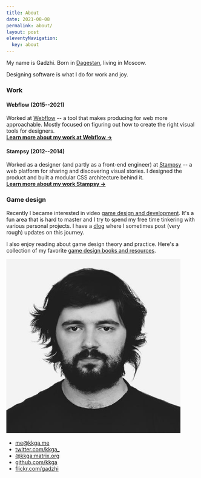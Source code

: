 ```yaml
---
title: About
date: 2021-08-08
permalink: about/
layout: post
eleventyNavigation:
  key: about
---
```


<div class="grid grid-cols-1 gap-8 md:grid-cols-6">

<div class="md:col-span-4">

<div class="text-lg">

My name is Gadzhi. Born in [Dagestan](https://wikipedia.org/wiki/Dagestan),
living in Moscow.

Designing software is what I do for work and joy.

</div>

### Work

#### Webflow (2015--2021)

Worked at [Webflow](https://webflow.com) -- a tool that makes producing for web
more approachable. Mostly focused on figuring out how to create the right visual
tools for designers.<br/> **[Learn more about my work at Webflow ->](/webflow)**

#### Stampsy (2012--2014)

Worked as a designer (and partly as a front-end engineer) at
[Stampsy](https://stampsy.com) -- a web platform for sharing and discovering
visual stories. I designed the product and built a modular CSS architecture
behind it.<br/> **[Learn more about my work Stampsy ->](/stampsy)**

### Game design

Recently I became interested in video
[game design and development](/tags/gamedev). It's a fun area that is hard to
master and I try to spend my free time tinkering with various personal projects.
I have a [dlog](/tags/dlog) where I sometimes post (very rough) updates on this
journey.

I also enjoy reading about game design theory and practice. Here's a collection
of my favorite [game design books and resources](/notes/gamedesign-resources).

</div>

<div class="md:col-span-2">

<img class="w-32 md:w-full" src="/img/about/face.jpg" />

<ul class="list-none">
  <li><a href="mailto:me@kkga.me">me@kkga.me</a></li>
  <li><a href="https://twitter.com/kkga_">twitter.com/kkga_</a></li>
  <li><a href="https://matrix.to/#/@kkga:matrix.org">@kkga:matrix.org</a></li>
  <li><a href="https://github.com/kkga">github.com/kkga</a></li>
  <li><a href="https://flickr.com/gadzhi">flickr.com/gadzhi</a></li>
</ul>

</div>

</div>

